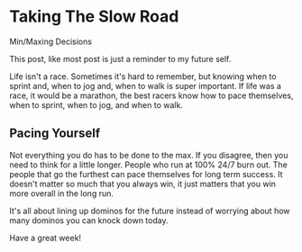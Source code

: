 # Taking The Slow Road

Min/Maxing Decisions

This post, like most post is just a reminder to my future self.

Life isn't a race. Sometimes it's hard to remember, but knowing when to sprint and, when to jog and, when to walk is super important. If life was a race, it would be a marathon, the best racers know how to pace themselves, when to sprint, when to jog, and when to walk.

## Pacing Yourself

Not everything you do has to be done to the max. If you disagree, then you need to think for a little longer. People who run at 100% 24/7 burn out. The people that go the furthest can pace themselves for long term success. It doesn't matter so much that you always win, it just matters that you win more overall in the long run.

It's all about lining up dominos for the future instead of worrying about how many dominos you can knock down today.

Have a great week!

